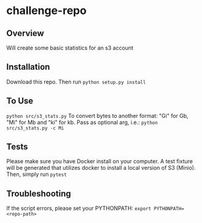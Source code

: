 # challenge-repo
## Overview  
Will create some basic statistics for an s3 account  
## Installation
Download this repo. Then run
`python setup.py install`
## To Use
`python src/s3_stats.py`
To convert bytes to another format:
"Gi" for Gb, "Mi" for Mb and "ki" for kb. Pass as optional arg, i.e.:
`python src/s3_stats.py -c Mi`
## Tests
Please make sure you have Docker install on your computer. A test fixture
will be generated that utilizes docker to install a local version of S3
(Minio). Then, simply run
`pytest`
## Troubleshooting
If the script errors, please set your PYTHONPATH:
`export PYTHONPATH=<repo-path>`
